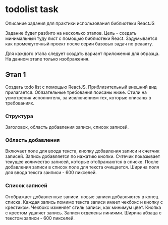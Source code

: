 # todolist task

Описание задания для практики использования библиотеки ReactJS

Задание будет разбито на несколько этапов. Цель - создать минимальный туду лист с помощью библиотеки React. 
Задумывается как промежуточный проект после серии базовых задач по реаакту.

Для каждого этапа следует создать вариант приложения для образца. На данном этапе только изображения.

## Этап 1

Создать todo list с помощью ReactJS. Приблизительный внешний вид прилагается. 
Обязательные требования поисаны ниже. Стили на усмотрения исполнителя, 
за исключением тех, которые описаны в требованиях.

### Структура

Заголовок, область добавления записи, список записей.

### Область добавления

Включает поле для воода текста, кнопку добавления записи и счетчик записей.
Запись добавляется по нажатию кнопки. 
Счтечик показывает текущее количество записей, которые отображаются в списке.
После добавления записи в список поле для текста очищается.
Ширина поля для ввода текста заиписи - 600 пикселей.

### Список записей

Отображает добавленные записи. новые записи добавляются в конец списка.
Каждая запись помимо текста записи имеет чекбокс и кнопку с крестиком.
Чекбокс изменяет стиль записи, как минимум цвет.
Кнопка с крестом удаляет запись.
Записи отделены линиями.
Ширина абзаца с текстом записи - 600 пикселей.
